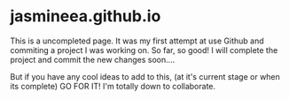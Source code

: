 # jasmineea.github.io

This is a uncompleted page. It was my first attempt at use Github and commiting a project I was working on. So far, so good! 
I will complete the project and commit the new changes soon....


But if you have any cool ideas to add to this, (at it's current stage or when its complete) GO FOR IT! I'm totally down to collaborate. 
